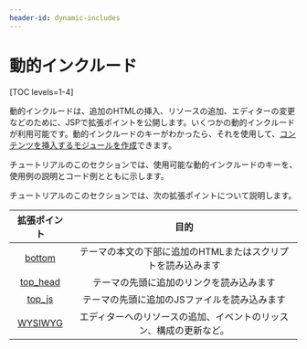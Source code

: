 ```yaml
---
header-id: dynamic-includes
---
```


# 動的インクルード

[TOC levels=1-4]

動的インクルードは、追加のHTMLの挿入、リソースの追加、エディターの変更などのために、JSPで拡張ポイントを公開します。いくつかの動的インクルードが利用可能です。動的インクルードのキーがわかったら、それを使用して、[コンテンツを挿入するモジュールを作成](/docs/7-1/tutorials/-/knowledge_base/t/customizing-jsps-with-dynamic-includes)できます。

チュートリアルのこのセクションでは、使用可能な動的インクルードのキーを、使用例の説明とコード例とともに示します。

チュートリアルのこのセクションでは、次の拡張ポイントについて説明します。

| 拡張ポイント | 目的 |
:---------: | :--------------: |
| [bottom](/docs/7-1/tutorials/-/knowledge_base/t/bottom-jsp-dynamic-includes) | テーマの本文の下部に追加のHTMLまたはスクリプトを読み込みます |
| [top_head](/docs/7-1/tutorials/-/knowledge_base/t/top-head-jsp-dynamic-includes) | テーマの先頭に追加のリンクを読み込みます |
| [top_js](/docs/7-1/tutorials/-/knowledge_base/t/top-js-dynamic-include) | テーマの先頭に追加のJSファイルを読み込みます |
| [WYSIWYG](/docs/7-1/tutorials/-/knowledge_base/t/wysiwyg-editor-dynamic-includes) | エディターへのリソースの追加、イベントのリッスン、構成の更新など。 |
